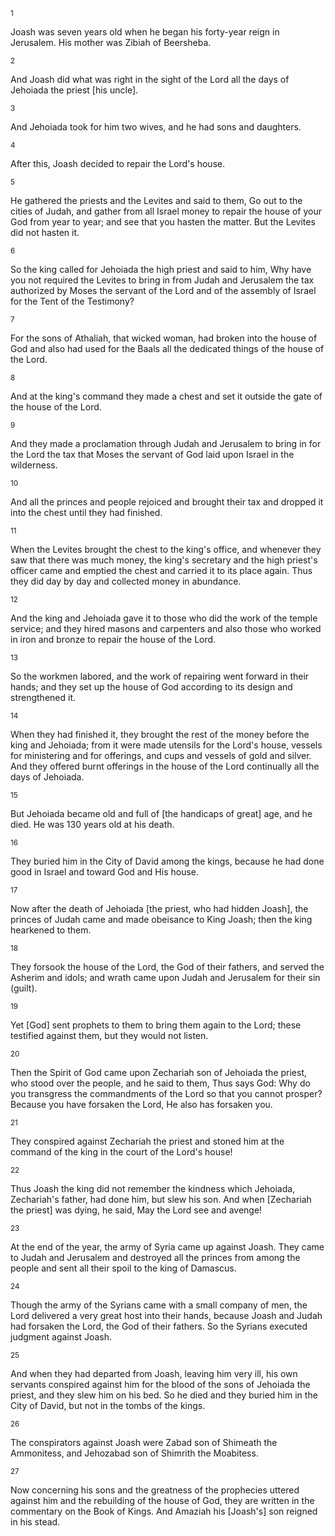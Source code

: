 <sup>1</sup> 

Joash was seven years old when he began his forty-year reign in Jerusalem. His mother was Zibiah of Beersheba. 

<sup>2</sup> 

And Joash did what was right in the sight of the Lord all the days of Jehoiada the priest [his uncle]. 

<sup>3</sup> 

And Jehoiada took for him two wives, and he had sons and daughters. 

<sup>4</sup> 

After this, Joash decided to repair the Lord's house. 

<sup>5</sup> 

He gathered the priests and the Levites and said to them, Go out to the cities of Judah, and gather from all Israel money to repair the house of your God from year to year; and see that you hasten the matter. But the Levites did not hasten it. 

<sup>6</sup> 

So the king called for Jehoiada the high priest and said to him, Why have you not required the Levites to bring in from Judah and Jerusalem the tax authorized by Moses the servant of the Lord and of the assembly of Israel for the Tent of the Testimony? 

<sup>7</sup> 

For the sons of Athaliah, that wicked woman, had broken into the house of God and also had used for the Baals all the dedicated things of the house of the Lord. 

<sup>8</sup> 

And at the king's command they made a chest and set it outside the gate of the house of the Lord. 

<sup>9</sup> 

And they made a proclamation through Judah and Jerusalem to bring in for the Lord the tax that Moses the servant of God laid upon Israel in the wilderness. 

<sup>10</sup> 

And all the princes and people rejoiced and brought their tax and dropped it into the chest until they had finished. 

<sup>11</sup> 

When the Levites brought the chest to the king's office, and whenever they saw that there was much money, the king's secretary and the high priest's officer came and emptied the chest and carried it to its place again. Thus they did day by day and collected money in abundance. 

<sup>12</sup> 

And the king and Jehoiada gave it to those who did the work of the temple service; and they hired masons and carpenters and also those who worked in iron and bronze to repair the house of the Lord. 

<sup>13</sup> 

So the workmen labored, and the work of repairing went forward in their hands; and they set up the house of God according to its design and strengthened it. 

<sup>14</sup> 

When they had finished it, they brought the rest of the money before the king and Jehoiada; from it were made utensils for the Lord's house, vessels for ministering and for offerings, and cups and vessels of gold and silver. And they offered burnt offerings in the house of the Lord continually all the days of Jehoiada. 

<sup>15</sup> 

But Jehoiada became old and full of [the handicaps of great] age, and he died. He was 130 years old at his death. 

<sup>16</sup> 

They buried him in the City of David among the kings, because he had done good in Israel and toward God and His house. 

<sup>17</sup> 

Now after the death of Jehoiada [the priest, who had hidden Joash], the princes of Judah came and made obeisance to King Joash; then the king hearkened to them. 

<sup>18</sup> 

They forsook the house of the Lord, the God of their fathers, and served the Asherim and idols; and wrath came upon Judah and Jerusalem for their sin (guilt). 

<sup>19</sup> 

Yet [God] sent prophets to them to bring them again to the Lord; these testified against them, but they would not listen. 

<sup>20</sup> 

Then the Spirit of God came upon Zechariah son of Jehoiada the priest, who stood over the people, and he said to them, Thus says God: Why do you transgress the commandments of the Lord so that you cannot prosper? Because you have forsaken the Lord, He also has forsaken you. 

<sup>21</sup> 

They conspired against Zechariah the priest and stoned him at the command of the king in the court of the Lord's house! 

<sup>22</sup> 

Thus Joash the king did not remember the kindness which Jehoiada, Zechariah's father, had done him, but slew his son. And when [Zechariah the priest] was dying, he said, May the Lord see and avenge! 

<sup>23</sup> 

At the end of the year, the army of Syria came up against Joash. They came to Judah and Jerusalem and destroyed all the princes from among the people and sent all their spoil to the king of Damascus. 

<sup>24</sup> 

Though the army of the Syrians came with a small company of men, the Lord delivered a very great host into their hands, because Joash and Judah had forsaken the Lord, the God of their fathers. So the Syrians executed judgment against Joash. 

<sup>25</sup> 

And when they had departed from Joash, leaving him very ill, his own servants conspired against him for the blood of the sons of Jehoiada the priest, and they slew him on his bed. So he died and they buried him in the City of David, but not in the tombs of the kings. 

<sup>26</sup> 

The conspirators against Joash were Zabad son of Shimeath the Ammonitess, and Jehozabad son of Shimrith the Moabitess. 

<sup>27</sup> 

Now concerning his sons and the greatness of the prophecies uttered against him and the rebuilding of the house of God, they are written in the commentary on the Book of Kings. And Amaziah his [Joash's] son reigned in his stead.